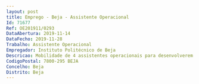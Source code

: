 ```yaml
--- 
layout: post
title: Emprego - Beja - Assistente Operacional
Id: 71677
Ref: OE201911/0293
DataAbertura: 2019-11-14
DataFecho: 2019-11-28
Trabalho: Assistente Operacional
Empregador: Instituto Politécnico de Beja
Descricao: Mobilidade de 4 assistentes operacionais para desenvolverem trabalho noturno na Residência Mista I e Mista II   Efetuar serviços de portaria e receção   Controlar e registar em colaboração com os SAS as entradas e saídas dos Estudantes   Fazer rondas, tendo em atenção os desperdícios de energia, água, portas , janelas abertas e equipamentos ligados desnecessariamente   Manter os chaveiros adequados   Prevenir consumos desnecessários   Reagir a qualquer emergência   Prevenir ocorrências de intrusão de tudo o que pode perturbar o normal funcionamento das residências.
CodigoPostal: 7800-295 BEJA
Concelho: Beja
Distrito: Beja
--- 
```

